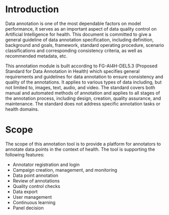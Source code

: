 # Introduction

Data annotation is one of the most dependable factors on model performance, it serves as an important aspect of data quality control on Artificial Intelligence for health. This document is committed to give a general guideline of data annotation specification, including definition, background and goals, framework, standard operating procedure, scenario classifications and corresponding consistency criteria, as well as recommended metadata, etc.

This annotation module is built according to FG-AI4H-DEL5.3 (Proposed Standard for Data Annotation in Health) which specifies general requirements and guidelines for data annotation to ensure consistency and quality of the annotations. It applies to various types of data including, but not limited to, images, text, audio, and video. The standard covers both manual and automated methods of annotation and applies to all stages of the annotation process, including design, creation, quality assurance, and maintenance. The standard does not address specific annotation tasks or health domains.

# Scope
The scope of this annotation tool is to provide a platform for annotators to annotate data points in the context of health. The tool is supporting the following features:
- Annotator registration and login
- Campaign creation, management, and monitoring
- Data point annotation
- Review of annotations
- Quality control checks
- Data export
- User management
- Continuous learning
- Panel decision
